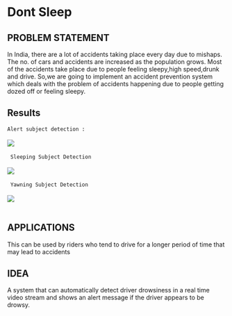 # Dont Sleep

   ## **PROBLEM STATEMENT**
   In India, there are a lot of accidents taking place every day due to mishaps. The no. of cars and accidents are increased as    the population grows. Most of the accidents take place due to people  feeling sleepy,high speed,drunk and drive.
   So,we are going to implement an accident prevention system which deals with the problem of accidents happening due to people    getting dozed off or feeling sleepy. 
   ## **Results**
   ```Alert subject detection :``` <br/>
   <br/>
   <img src = "Alert.png">
   <br/>
   <br/>
   ``` Sleeping Subject Detection```
   <br/>
   <br/>
   <img src = "Sleeping.png"> 
   <br/>
   <br/>
   ``` Yawning Subject Detection``` 
   <br/>
   <br/>
   <img src = "Yawning.png"> 
   <br/>
   <br/>
   ## **APPLICATIONS**
This can be used by riders who tend to drive for a longer period of time that may lead to accidents

   
   ## **IDEA**
   A system that can automatically detect driver drowsiness in a real time video stream and shows an alert message if the driver appears to be drowsy.
  
   
   
